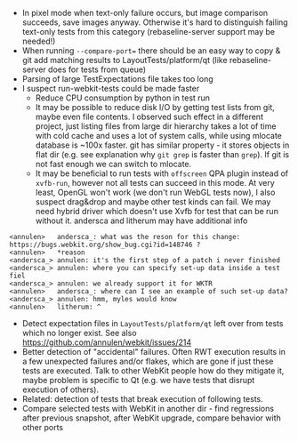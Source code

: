 * In pixel mode when text-only failure occurs, but image comparison succeeds, save images anyway. Otherwise it's hard to distinguish failing text-only tests from this category (rebaseline-server support may be needed!)
* When running `--compare-port=` there should be an easy way to copy & git add matching results to LayoutTests/platform/qt (like rebaseline-server does for tests from queue)
* Parsing of large TestExpectations file takes too long
* I suspect run-webkit-tests could be made faster
   * Reduce CPU consumption by python in test run
   * It may be possible to reduce disk I/O by getting test lists from git, maybe even file contents. I observed such effect in a different project, just listing files from large dir hierarchy takes a lot of time with cold cache and uses a lot of system calls, while using mlocate database is ~100x faster. git has similar property - it stores objects in flat dir (e.g. see explanation why `git grep` is faster than `grep`). If git is not fast enough we can switch to mlocate.
   * It may be beneficial to run tests with `offscreen` QPA plugin instead of `xvfb-run`, however not all tests can succeed in this mode. At very least, OpenGL won't work (we don't run WebGL tests now), I also suspect drag&drop and maybe other test kinds can fail. We may need hybrid driver which doesn't use Xvfb for test that can be run without it. andersca and litherum may have additional info

```
<annulen>	andersca_: what was the reson for this change: https://bugs.webkit.org/show_bug.cgi?id=148746 ?
<annulen>	*reason
<andersca_>	annulen: it's the first step of a patch i never finished
<andersca_>	annulen: where you can specify set-up data inside a test fiel
<andersca_>	annulen: we already support it for WKTR
<annulen>	andersca_: where can I see an example of such set-up data?
<andersca_>	annulen: hmm, myles would know
<annulen>	litherum: ^
```

* Detect expectation files in `LayoutTests/platform/qt` left over from tests which no longer exist. See also https://github.com/annulen/webkit/issues/214
* Better detection of "accidental" failures. Often RWT execution results in a few unexpected failures and/or flakes, which are gone if just these tests are executed. Talk to other WebKit people how do they mitigate it, maybe problem is specific to Qt (e.g. we have tests that disrupt execution of others).
* Related: detection of tests that break execution of following tests.
* Compare selected tests with WebKit in another dir - find regressions after previous snapshot, after WebKit upgrade, compare behavior with other ports